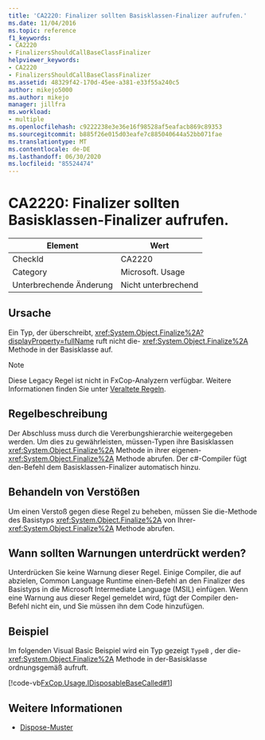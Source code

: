 ```yaml
---
title: 'CA2220: Finalizer sollten Basisklassen-Finalizer aufrufen.'
ms.date: 11/04/2016
ms.topic: reference
f1_keywords:
- CA2220
- FinalizersShouldCallBaseClassFinalizer
helpviewer_keywords:
- CA2220
- FinalizersShouldCallBaseClassFinalizer
ms.assetid: 48329f42-170d-45ee-a381-e33f55a240c5
author: mikejo5000
ms.author: mikejo
manager: jillfra
ms.workload:
- multiple
ms.openlocfilehash: c9222238e3e36e16f98528af5eafacb869c89353
ms.sourcegitcommit: b885f26e015d03eafe7c885040644a52bb071fae
ms.translationtype: MT
ms.contentlocale: de-DE
ms.lasthandoff: 06/30/2020
ms.locfileid: "85524474"
---
```

# <a name="ca2220-finalizers-should-call-base-class-finalizer"></a>CA2220: Finalizer sollten Basisklassen-Finalizer aufrufen.

|Element|Wert|
|-|-|
|CheckId|CA2220|
|Category|Microsoft. Usage|
|Unterbrechende Änderung|Nicht unterbrechend|

## <a name="cause"></a>Ursache
Ein Typ, der überschreibt, <xref:System.Object.Finalize%2A?displayProperty=fullName> ruft nicht die- <xref:System.Object.Finalize%2A> Methode in der Basisklasse auf.

> [!NOTE]
> Diese Legacy Regel ist nicht in FxCop-Analyzern verfügbar. Weitere Informationen finden Sie unter [Veraltete Regeln](fxcop-rule-port-status.md#deprecated-rules).

## <a name="rule-description"></a>Regelbeschreibung

Der Abschluss muss durch die Vererbungshierarchie weitergegeben werden. Um dies zu gewährleisten, müssen-Typen ihre Basisklassen <xref:System.Object.Finalize%2A> Methode in ihrer eigenen- <xref:System.Object.Finalize%2A> Methode abrufen. Der c#-Compiler fügt den-Befehl dem Basisklassen-Finalizer automatisch hinzu.

## <a name="how-to-fix-violations"></a>Behandeln von Verstößen

Um einen Verstoß gegen diese Regel zu beheben, müssen Sie die-Methode des Basistyps <xref:System.Object.Finalize%2A> von Ihrer- <xref:System.Object.Finalize%2A> Methode abrufen.

## <a name="when-to-suppress-warnings"></a>Wann sollten Warnungen unterdrückt werden?

Unterdrücken Sie keine Warnung dieser Regel. Einige Compiler, die auf abzielen, Common Language Runtime einen-Befehl an den Finalizer des Basistyps in die Microsoft Intermediate Language (MSIL) einfügen. Wenn eine Warnung aus dieser Regel gemeldet wird, fügt der Compiler den-Befehl nicht ein, und Sie müssen ihn dem Code hinzufügen.

## <a name="example"></a>Beispiel

Im folgenden Visual Basic Beispiel wird ein Typ gezeigt `TypeB` , der die- <xref:System.Object.Finalize%2A> Methode in der-Basisklasse ordnungsgemäß aufruft.

[!code-vb[FxCop.Usage.IDisposableBaseCalled#1](../code-quality/codesnippet/VisualBasic/ca2220-finalizers-should-call-base-class-finalizer_1.vb)]

## <a name="see-also"></a>Weitere Informationen

- [Dispose-Muster](/dotnet/standard/design-guidelines/dispose-pattern)
